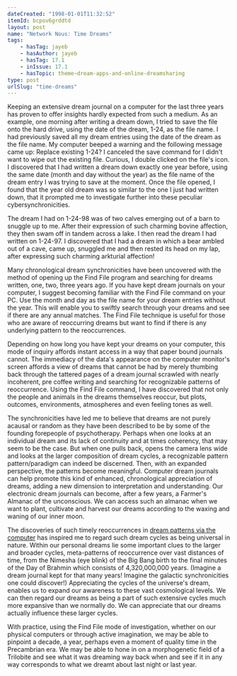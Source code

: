 ```yaml
---
dateCreated: "1998-01-01T11:32:52"
itemId: bcpov6grddtd
layout: post
name: "Network Nous: Time Dreams"
tags:
    - hasTag: jayeb
    - hasAuthor: jayeb
    - hasTag: 17.1
    - inIssue: 17.1
    - hasTopic: theme~dream-apps-and-online-dreamsharing
type: post
urlSlug: "time-dreams"
---
```


Keeping an extensive dream journal on a computer for the last three years has proven to offer insights hardly expected from such a medium. As an example, one morning after writing a dream down, I tried to save the file onto the hard drive, using the date of the dream, 1-24, as the file name. I had previously saved all my dream entries using the date of the dream as the file name. My computer beeped a warning and the following message came up: Replace existing 1-24? I canceled the save command for I didn't want to wipe out the existing file. Curious, I double clicked on the file's icon. I discovered that I had written a dream down exactly one year before, using the same date (month and day without the year) as the file name of the dream entry I was trying to save at the moment. Once the file opened, I found that the year old dream was so similar to the one I just had written down, that it prompted me to investigate further into these peculiar cybersynchronicities.

The dream I had on 1-24-98 was of two calves emerging out of a barn to snuggle up to me. After their expression of such charming bovine affection, they then swam off in tandem across a lake. I then read the dream I had written on 1-24-97. I discovered that I had a dream in which a bear ambled out of a cave, came up, snuggled me and then rested its head on my lap, after expressing such charming arkturial affection!

Many chronological dream synchronicities have been uncovered with the method of opening up the Find File program and searching for dreams written, one, two, three years ago. If you have kept dream journals on your computer, I suggest becoming familiar with the Find File command on your PC. Use the month and day as the file name for your dream entries without the year. This will enable you to swiftly search through your dreams and see if there are any annual matches. The Find File technique is useful for those who are aware of reoccurring dreams but want to find if there is any underlying pattern to the reoccurrences.

Depending on how long you have kept your dreams on your computer, this mode of inquiry affords instant access in a way that paper bound journals cannot. The immediacy of the data's appearance on the computer monitor's screen affords a view of dreams that cannot be had by merely thumbing back through the tattered pages of a dream journal scrawled with nearly incoherent, pre coffee writing and searching for recognizable patterns of reoccurrence. Using the Find File command, I have discovered that not only the people and animals in the dreams themselves reoccur, but plots, outcomes, environments, atmospheres and even feeling tones as well.

The synchronicities have led me to believe that dreams are not purely acausal or random as they have been described to be by some of the founding forepeople of psychotherapy. Perhaps when one looks at an individual dream and its lack of continuity and at times coherency, that may seem to be the case. But when one pulls back, opens the camera lens wide and looks at the larger composition of dream cycles, a recognizable pattern pattern/paradigm can indeed be discerned. Then, with an expanded perspective, the patterns become meaningful. Computer dream journals can help promote this kind of enhanced, chronological appreciation of dreams, adding a new dimension to interpretation and understanding. Our electronic dream journals can become, after a few years, a Farmer's Almanac of the unconscious. We can access such an almanac when we want to plant, cultivate and harvest our dreams according to the waxing and waning of our inner moon.

The discoveries of such timely reoccurrences in [dream patterns via the computer](../theme~dream-apps-and-online-dreamsharing) has inspired me to regard such dream cycles as being universal in nature. Within our personal dreams lie some important clues to the larger and broader cycles, meta-patterns of reoccurrence over vast distances of time, from the Nimesha (eye blink) of the Big Bang birth to the final minutes of the Day of Brahmin which consists of 4,320,000,000 years. (Imagine a dream journal kept for that many years! Imagine the galactic synchronicities one could discover!) Appreciating the cycles of the universe's dream, enables us to expand our awareness to these vast cosmological levels. We can then regard our dreams as being a part of such extensive cycles much more expansive than we normally do. We can appreciate that our dreams actually influence these larger cycles.

With practice, using the Find File mode of investigation, whether on our physical computers or through active imagination, we may be able to pinpoint a decade, a year, perhaps even a moment of quality time in the Precambrian era. We may be able to hone in on a morphogenetic field of a Trilobite and see what it was dreaming way back when and see if it in any way corresponds to what we dreamt about last night or last year.
